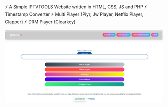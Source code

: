 ⚡ A Simple IPTVTOOLS Website written in HTML, CSS, JS and PHP
⚡ Timestamp Converter
⚡ Multi Player {Plyr, Jw Player, Netflix Player, Clapper}
⚡ DRM Player {Clearkey}

![screenshot](screenshot.png)
